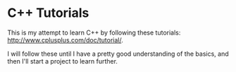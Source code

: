 # C++ Tutorials

This is my attempt to learn C++ by following these tutorials: http://www.cplusplus.com/doc/tutorial/.

I will follow these until I have a pretty good understanding of the basics, and then I'll start a project to learn further.